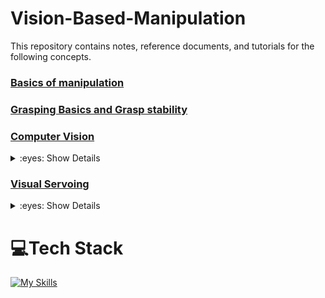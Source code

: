 # Vision-Based-Manipulation
This repository contains notes, reference documents, and tutorials for the following concepts. 
### [Basics of manipulation](https://github.com/Gokulsrinivas98/Vision-Based-Manipulation/tree/main/HW1)
### [Grasping Basics and Grasp stability](https://github.com/Gokulsrinivas98/Vision-Based-Manipulation/tree/main/HW2)
### [Computer Vision](https://github.com/Gokulsrinivas98/Vision-Based-Manipulation/tree/main/HW3)

<details>
<summary>:eyes: Show Details</summary>

# Computer Vision Techniques
This subfolder deals with various computer vision techniques to detect several image features on an object. These image features are not only important to understand the object geometry to be used for planning and executing robotic manipulation strategies, but also would allow us to implement vision-based control algorithms. 


The following are performed:
- Spawn the robot and the object of interest in gazebo. 
- Get the camera images from the simulator and publish them back to ROS2
- Perform the following on the captured image using OpenCV functions
    - Apply color thresholding
    - Apply canny edge detection algorithm
    - Apply Harris corner detection algorithm
    - Apply Hough circles algorithm to detect the circles and find their centers.
## Installation

Install python

```bash
 sudo apt-get install python3-opencv
```
## Output
The compiled outputs of the project can be found in [Results](
https://github.com/Gokulsrinivas98/Vision-Based-Manipulation/edit/main/HW3/GSrinivasan_Hw3.pdf)    
</details>

### [Visual Servoing](https://github.com/Gokulsrinivas98/Vision-Based-Manipulation/tree/main/HW4)

<details>
<summary>:eyes: Show Details</summary>
    
# Visual Servoing 
This subfolder deals with implementing visual servoing algorithm for a 2 DOF robot

The following are performed:
- Spawn the created object(rectangular block with 4 cylinders placed on top of it) on the ground within robot's workspace.

- Move the robot via the position controller so that the whole object is visible in the image. Take an image, get the coordinates of the 4 circle centers.

- Move the robot to a different location using the position controller. In the new location, the whole object should still be visible by the virtual camera. Take an image, get the coordinates of the 4 circle centers.

- Implement visual servoing algorithm that uses these four point features (the centers of the circles) and servos the robot from one image configuration to the other.
## Output
The compiled outputs of the project can be found in [Results](
https://github.com/Gokulsrinivas98/Vision-Based-Manipulation/blob/main/HW4/VisionBased%20Hw4.pdf)
</details>


# 💻Tech Stack
[![My Skills](https://skillicons.dev/icons?i=python,ros,matlab,linux&theme=dark&perline=17)](https://skillicons.dev)
